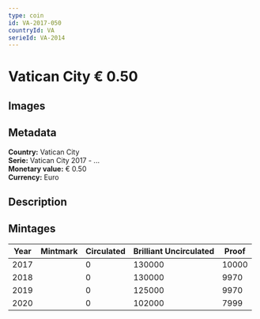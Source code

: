 ```yaml
---
type: coin
id: VA-2017-050
countryId: VA
serieId: VA-2014
---
```


# Vatican City € 0.50

## Images


## Metadata

**Country:** Vatican City\
**Serie:** Vatican City 2017 - ...\
**Monetary value:** € 0.50\
**Currency:** Euro

## Description


## Mintages
| Year | Mintmark | Circulated | Brilliant Uncirculated | Proof |
| ---- | -------- | ---------- | ---------------------- | ----- |
| 2017 |  | 0| 130000 | 10000 |
| 2018 |  | 0| 130000 | 9970 |
| 2019 |  | 0| 125000 | 9970 |
| 2020 |  | 0| 102000 | 7999 |
